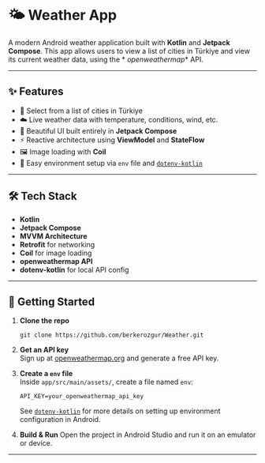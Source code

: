 # 🌤️ Weather App

A modern Android weather application built with **Kotlin** and **Jetpack Compose**. This app allows
users to view a list of cities in Türkiye and view its current weather data, using the *
*openweathermap** API.

---

## ✨ Features

- 📍 Select from a list of cities in Türkiye
- ☁️ Live weather data with temperature, conditions, wind, etc.
- 🧱 Beautiful UI built entirely in **Jetpack Compose**
- ⚡ Reactive architecture using **ViewModel** and **StateFlow**
- 🖼️ Image loading with **Coil**
- 🔧 Easy environment setup via `env` file and [
  `dotenv-kotlin`](https://github.com/cdimascio/dotenv-kotlin)

---

## 🛠️ Tech Stack

- **Kotlin**
- **Jetpack Compose**
- **MVVM Architecture**
- **Retrofit** for networking
- **Coil** for image loading
- **openweathermap API**
- **dotenv-kotlin** for local API config

---

## 🚀 Getting Started

1. **Clone the repo**

   ```bashbash
   git clone https://github.com/berkerozgur/Weather.git
   ```

2. **Get an API key**\
   Sign up at [openweathermap.org](https://openweathermap.org/) and generate a free API key.

3. **Create a **`env`** file**\
   Inside `app/src/main/assets/`, create a file named `env`:

   ```
   API_KEY=your_openweathermap_api_key
   ```

   See [`dotenv-kotlin`](https://github.com/cdimascio/dotenv-kotlin) for more details on setting up
   environment configuration in Android.

4. **Build & Run** Open the project in Android Studio and run it on an emulator or device.

---